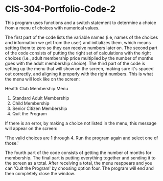# CIS-304-Portfolio-Code-2

This program uses functions and a switch statement to determine a choice from a menu of choices with numerical values.

The first part of the code lists the variable names (i.e, names of the choices and information we get from the user) and initializes them, which means setting them to zero so they can receive numbers later on.
The second part of the code consists of putting the right set of calculations with the right choices (i.e., adult membership price multiplied by the number of months goes with the adult membership choice).
The third part of the code is setting up the menu that will show on the screen, making sure it's spaced out correctly, and aligning it properly with the right numbers.
This is what the menu will look like on the screen:

Health Club Membership Menu

  1. Standard Adult Membership
  2. Child Membership
  3. Senior Citizen Membership
  4. Quit the Program

If there is an error, by making a choice not listed in the menu, this message will appear on the screen:

'The valid choices are 1 through 4. Run the program again and select one of those.'

The fourth part of the code consists of getting the number of months for membership.
The final part is putting everything together and sending it to the screen as a total.
After receiving a total, the menu reappears and you can 'Quit the Program' by choosing option four. The program will end and then completely close the window.
